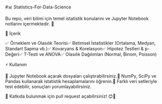 #📊 Statistics-For-Data-Science

Bu repo, veri bilimi için temel istatistik konularını ve Jupyter Notebook notlarını içermektedir. 🚀

📌 İçerik

✅ Örneklem ve Olasılık Teorisi✅ Betimsel İstatistikler (Ortalama, Medyan, Standart Sapma vb.)✅ Kovaryans & Korelasyon✅ Hipotez Testleri & p-Değeri✅ T-Testi ve ANOVA✅ Olasılık Dağılımları (Normal, Binom, Poisson)

⚡ Kullanım

📌 Jupyter Notebook açarak dosyaları çalıştırabilirsiniz.📌 NumPy, SciPy ve Pandas kullanarak istatistik hesaplamalarını öğrenin.📌 Farklı veri setleriyle test edebilir, sonuçları yorumlayabilirsiniz.

📌 Katkıda bulunmak için pull request açabilirsiniz! 😊🎯

